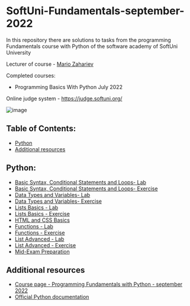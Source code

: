 # SoftUni-Fundamentals-september-2022
In this repository there are solutions to tasks from the programming Fundamentals course with Python of the software academy of SoftUni University 

Lecturer of course - [Mario Zahariev](https://github.com/zahariev-webbersof) 

Completed courses:
- Programming Basics With Python July 2022



Online judge system - https://judge.softuni.org/

![image](https://user-images.githubusercontent.com/68993494/185683680-bcfefe65-88fb-4192-b0b2-ff9130c39487.png)

## Table of Contents:

- [Python](#python)
- [Additional resources](#additional-resources)

## Python:

- [Basic Syntax, Conditional Statements and Loops- Lab ](https://github.com/KaloyanLevenov/programming_fundamentals_python_september_2022/tree/main/01_basic_syntax_conditional_statements_and_loops_lab)
- [Basic Syntax, Conditional Statements and Loops- Exercise](https://github.com/KaloyanLevenov/programming_fundamentals_python_september_2022/tree/main/02_basic_syntax_conditional_statements_and_loops_-_exercise)
- [Data Types and Variables- Lab](https://github.com/KaloyanLevenov/programming_fundamentals_python_september_2022/tree/main/03_data_types_and_variables%20_lab)
- [Data Types and Variables- Exercise](https://github.com/KaloyanLevenov/programming_fundamentals_python_september_2022/tree/main/03_data_types_and_varialbles_exercise)
- [Lists Basics - Lab](https://github.com/KaloyanLevenov/programming_fundamentals_python_september_2022/tree/main/04_list_basics_lab)
- [Lists Basics - Exercise](https://github.com/KaloyanLevenov/programming_fundamentals_python_september_2022/tree/main/05_list_basics_exersice)
- [HTML and CSS Basics](https://github.com/KaloyanLevenov/programming_fundamentals_python_september_2022/tree/main/06_html_and_css_basics) 
- [Functions - Lab](https://github.com/KaloyanLevenov/programming_fundamentals_python_september_2022/tree/main/07_functions_lab)
- [Functions - Exercise](https://github.com/KaloyanLevenov/programming_fundamentals_python_september_2022/tree/main/08_functions_exercise)
- [List Advanced - Lab](https://github.com/KaloyanLevenov/programming_fundamentals_python_september_2022/tree/main/09_list_advanced_lab)
- [List Advanced - Exercise](https://github.com/KaloyanLevenov/programming_fundamentals_python_september_2022/tree/main/10_list_advanced_exercise)
- [Mid-Exam Preparation](https://github.com/KaloyanLevenov/programming_fundamentals_python_september_2022/tree/main/11_mid_exam_preparation)

## Additional resources

- [Course page - Programming Fundamentals with Python - september 2022](https://softuni.bg/trainings/3840/programming-fundamentals-with-python-september-2022)
- [Official Python documentation](https://docs.python.org/3/)